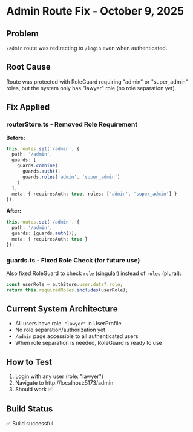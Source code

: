 # Admin Route Fix - October 9, 2025

## Problem
`/admin` route was redirecting to `/login` even when authenticated.

## Root Cause
Route was protected with RoleGuard requiring "admin" or "super_admin" roles, but the system only has "lawyer" role (no role separation yet).

## Fix Applied

### routerStore.ts - Removed Role Requirement
**Before:**
```typescript
this.routes.set('/admin', {
  path: '/admin',
  guards: [
    guards.combine(
      guards.auth(),
      guards.roles('admin', 'super_admin')
    )
  ],
  meta: { requiresAuth: true, roles: ['admin', 'super_admin'] }
});
```

**After:**
```typescript
this.routes.set('/admin', {
  path: '/admin',
  guards: [guards.auth()],
  meta: { requiresAuth: true }
});
```

### guards.ts - Fixed Role Check (for future use)
Also fixed RoleGuard to check `role` (singular) instead of `roles` (plural):
```typescript
const userRole = authStore.user.data?.role;
return this.requiredRoles.includes(userRole);
```

## Current System Architecture
- All users have role: `"lawyer"` in UserProfile
- No role separation/authorization yet
- `/admin` page accessible to all authenticated users
- When role separation is needed, RoleGuard is ready to use

## How to Test
1. Login with any user (role: "lawyer")
2. Navigate to http://localhost:5173/admin
3. Should work ✅

## Build Status
✅ Build successful
